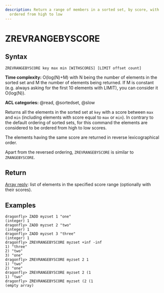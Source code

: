 ```yaml
---
description: Return a range of members in a sorted set, by score, with scores
  ordered from high to low
---
```


# ZREVRANGEBYSCORE

## Syntax

    ZREVRANGEBYSCORE key max min [WITHSCORES] [LIMIT offset count]

**Time complexity:** O(log(N)+M) with N being the number of elements in the sorted set and M the number of elements being returned. If M is constant (e.g. always asking for the first 10 elements with LIMIT), you can consider it O(log(N)).

**ACL categories:** @read, @sortedset, @slow

Returns all the elements in the sorted set at `key` with a score between `max`
and `min` (including elements with score equal to `max` or `min`).
In contrary to the default ordering of sorted sets, for this command the
elements are considered to be ordered from high to low scores.

The elements having the same score are returned in reverse lexicographical
order.

Apart from the reversed ordering, `ZREVRANGEBYSCORE` is similar to
`ZRANGEBYSCORE`.

## Return

[Array reply](https://redis.io/docs/reference/protocol-spec/#arrays): list of elements in the specified score range (optionally
with their scores).

## Examples

```shell
dragonfly> ZADD myzset 1 "one"
(integer) 1
dragonfly> ZADD myzset 2 "two"
(integer) 1
dragonfly> ZADD myzset 3 "three"
(integer) 1
dragonfly> ZREVRANGEBYSCORE myzset +inf -inf
1) "three"
2) "two"
3) "one"
dragonfly> ZREVRANGEBYSCORE myzset 2 1
1) "two"
2) "one"
dragonfly> ZREVRANGEBYSCORE myzset 2 (1
1) "two"
dragonfly> ZREVRANGEBYSCORE myzset (2 (1
(empty array)
```
